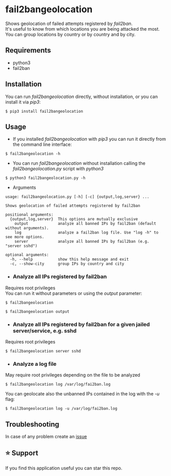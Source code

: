 # fail2bangeolocation

Shows geolocation of failed attempts registered by *fail2ban*.  
It's useful to know from which locations you are being attacked the most.  
You can group locations by country or by country and by city.  

## Requirements

* python3
* fail2ban

## Installation 

You can run *fail2bangeolocation* directly, without installation, or you can install it via *pip3*:

```shell
$ pip3 install fail2bangeolocation
```

## Usage

* If you installed *fail2bangeolocation* with *pip3* you can run it directly from the command line interface:

```shell
$ fail2bangeolocation -h
```

* You can run *fail2bangeolocation* without installation calling the *fail2bangeolocation.py* script with *python3*

```shell
$ python3 fail2bangeolocation.py -h
```

* Arguments

```shell
usage: fail2bangeolocation.py [-h] [-c] {output,log,server} ...

Shows geolocation of failed attempts registered by fail2ban

positional arguments:
  {output,log,server}  This options are mutually exclusive
    output             analyze all banned IPs by fail2ban (default without arguments).
    log                analyze a fail2ban log file. Use "log -h" to see more options.
    server             analyze all banned IPs by fail2ban (e.g. "server sshd")

optional arguments:
  -h, --help           show this help message and exit
  -c, --show-city      group IPs by country and city

```

* ### Analyze all IPs registered by fail2ban 

Requires root privileges  
You can run it without parameters or using the *output* parameter:

```shell
$ fail2bangeolocation
```

```shell
$ fail2bangeolocation output
```

* ### Analyze all IPs registered by fail2ban for a given jailed server/service, e.g. sshd 

Requires root privileges

```shell
$ fail2bangeolocation server sshd
```

* ### Analyze a log file
May require root privileges depending on the file to be analyzed

```shell
$ fail2bangeolocation log /var/log/fai2ban.log
```

You can geolocate also the unbanned IPs contained in the log with the *-u* flag:

```shell
$ fail2bangeolocation log -u /var/log/fai2ban.log
```

## Troubleshooting

In case of any problem create an [issue](https://github.com/rubenhortas/fail2bangeolocation/issues/new)

## :star: Support

If you find this application useful you can star this repo.
